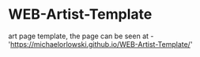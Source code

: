 # WEB-Artist-Template


art page template, the page can be seen at - 'https://michaelorlowski.github.io/WEB-Artist-Template/'
